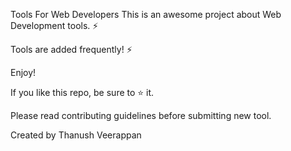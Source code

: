 Tools For Web Developers
This is an awesome project about Web Development tools. ⚡

Tools are added frequently! ⚡

Enjoy!

If you like this repo, be sure to ⭐ it.

Please read contributing guidelines before submitting new tool.

Created by Thanush Veerappan
